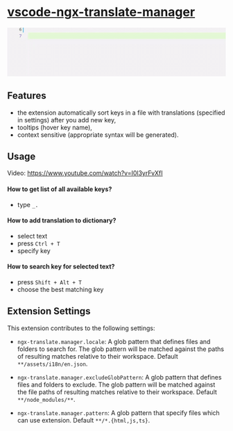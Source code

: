 # [vscode-ngx-translate-manager](https://marketplace.visualstudio.com/items?itemName=0x8b.ngx-translate-manager)

![demo](images/demo.gif)

## Features

- the extension automatically sort keys in a file with translations (specified in settings) after you add new key,
- tooltips (hover key name),
- context sensitive (appropriate syntax will be generated).

## Usage

Video: https://www.youtube.com/watch?v=I0l3yrFvXfI

#### How to get list of all available keys?

- type `_.`

#### How to add translation to dictionary?

- select text
- press `Ctrl + T`
- specify key

#### How to search key for selected text?

- press `Shift + Alt + T`
- choose the best matching key

## Extension Settings

This extension contributes to the following settings:

- `ngx-translate.manager.locale`: A glob pattern that defines files and folders to search for. The glob pattern will be matched against the paths of resulting matches relative to their workspace. Default `**/assets/i18n/en.json`.

- `ngx-translate.manager.excludeGlobPattern`: A glob pattern that defines files and folders to exclude. The glob pattern will be matched against the file paths of resulting matches relative to their workspace. Default `**/node_modules/**`.

- `ngx-translate.manager.pattern`: A glob pattern that specify files which can use extension. Default `**/*.{html,js,ts}`.
